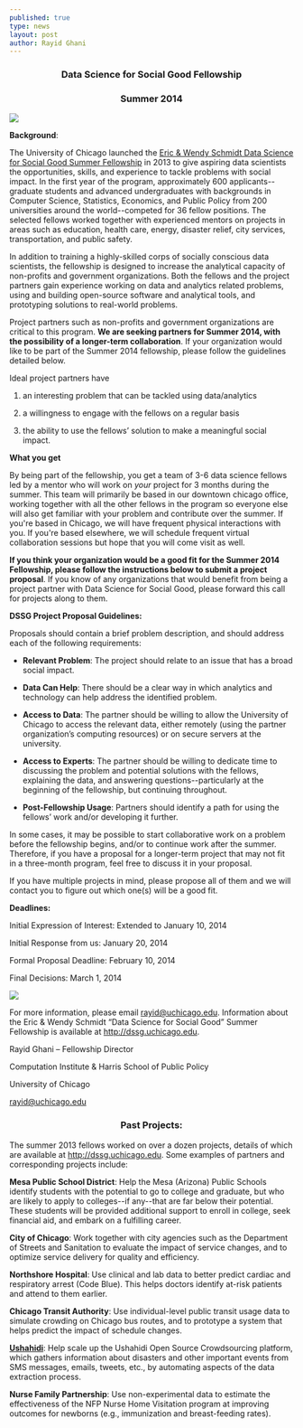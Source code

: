 ```yaml
---
published: true
type: news
layout: post
author: Rayid Ghani
---
```


### <center>Data Science for Social Good Fellowship</center>
### <center>Summer 2014</center>

<a href="http://docs.google.com/forms/d/1C4NQbJuovLuAIZaMXKV6yviPl6ggiCek9kHdG4IC0Xs/viewform"><img src="/img/posts/submit_a_proposal.png"></a>	


**Background**:

The University of Chicago launched the [Eric & Wendy Schmidt Data Science for Social Good Summer Fellowship](http://dssg.uchicago.edu) in 2013 to give aspiring data scientists the opportunities, skills, and experience to tackle problems with social impact. In the first year of the program, approximately 600 applicants--graduate students and advanced undergraduates with backgrounds in Computer Science, Statistics, Economics, and Public Policy from 200 universities around the world--competed for 36 fellow positions. The selected fellows worked together with experienced mentors on projects in areas such as education, health care, energy, disaster relief, city services, transportation, and public safety.

In addition to training a highly-skilled corps of socially conscious data scientists, the fellowship is designed to increase the analytical capacity of non-profits and government organizations. Both the fellows and the project partners gain experience working on data and analytics related problems, using and building open-source software and analytical tools, and prototyping solutions to real-world problems.

Project partners such as non-profits and government organizations are critical to this program. **We are seeking partners for Summer 2014, with the possibility of a longer-term collaboration**. If your organization would like to be part of the Summer 2014 fellowship, please follow the guidelines detailed below. 

Ideal project partners have

1. an interesting problem that can be tackled using data/analytics

2. a willingness to engage with the fellows on a regular basis

3. the ability to use the fellows’ solution to make a meaningful social impact.

**What you get**

By being part of the fellowship, you get a team of 3-6 data science fellows led by a mentor who will work on *your* project for 3 months during the summer. This team will primarily be based in our downtown chicago office, working together with all the other fellows in the program so everyone else will also get familiar with your problem and contribute over the summer. If you're based in Chicago, we will have frequent physical interactions with you. If you're based elsewhere, we will schedule frequent virtual collaboration sessions but hope that you will come visit as well.


**If you think your organization would be a good fit for the Summer 2014 Fellowship, please follow the instructions below to submit a project proposal**. If you know of any organizations that would benefit from being a project partner with Data Science for Social Good, please forward this call for projects along to them.

**DSSG Project Proposal Guidelines:**

Proposals should contain a brief problem description, and should address each of the following requirements:

-	**Relevant Problem**: The project should relate to an issue that has a broad social impact.

-	**Data Can Help**: There should be a clear way in which analytics and technology can help address the identified problem.

-	**Access to Data**: The partner should be willing to allow the University of Chicago to access the relevant data, either remotely (using the partner organization’s computing resources) or on secure servers at the university.

-	**Access to Experts**: The partner should be willing to dedicate time to discussing the problem and potential solutions with the fellows, explaining the data, and answering questions--particularly at the beginning of the fellowship, but continuing throughout.

-	**Post-Fellowship Usage**: Partners should identify a path for using the fellows’ work and/or developing it further.

In some cases, it may be possible to start collaborative work on a problem before the fellowship begins, and/or to continue work after the summer. Therefore, if you have a proposal for a longer-term project that may not fit in a three-month program, feel free to discuss it in your proposal.

If you have multiple projects in mind, please propose all of them and we will contact you to figure out which one(s) will be a good fit.

**Deadlines:**

Initial Expression of Interest: Extended to January 10, 2014

Initial Response from us: January 20, 2014

Formal Proposal Deadline: February 10, 2014

Final Decisions: March 1, 2014

<a href="http://docs.google.com/forms/d/1C4NQbJuovLuAIZaMXKV6yviPl6ggiCek9kHdG4IC0Xs/viewform"><img src="/img/posts/submit_a_proposal.png"></a>	


For more information, please email rayid@uchicago.edu. Information about the Eric & Wendy Schmidt “Data Science for Social Good” Summer Fellowship is available at http://dssg.uchicago.edu.

Rayid Ghani – Fellowship Director

Computation Institute & Harris School of Public Policy

University of Chicago

rayid@uchicago.edu




### <center>Past Projects:</center>

The summer 2013 fellows worked on over a dozen projects, details of which are available at http://dssg.uchicago.edu. Some examples of partners and corresponding projects include:

**Mesa Public School District**:	Help the Mesa (Arizona) Public Schools identify students with the potential to go to college and graduate, but who are likely to apply to colleges--if any--that are far below their potential. These students will be provided additional support to enroll in college, seek financial aid, and embark on a fulfilling career.

**City of Chicago**:	Work together with city agencies such as the Department of Streets and Sanitation to evaluate the impact of service changes, and to optimize service delivery for quality and efficiency.

**Northshore Hospital**: Use clinical and lab data to better predict cardiac and respiratory arrest (Code Blue). This helps doctors identify at-risk patients and attend to them earlier.

**Chicago Transit Authority**:	Use individual-level public transit usage data to simulate crowding on Chicago bus routes, and to prototype a system that helps predict the impact of schedule changes.

**[Ushahidi](http://www.ushahidi.com/)**: Help scale up the Ushahidi Open Source Crowdsourcing platform, which gathers information about disasters and other important events from SMS messages, emails, tweets, etc., by automating aspects of the data extraction process. 

**Nurse Family Partnership**: Use non-experimental data to estimate the effectiveness of the NFP Nurse Home Visitation program at improving outcomes for newborns (e.g., immunization and breast-feeding rates).
